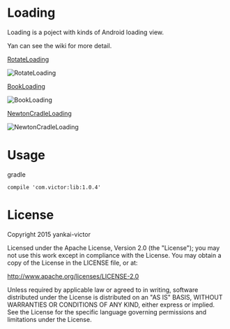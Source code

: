 Loading
================
Loading is a poject with kinds of Android loading view.

Yan can see the wiki for more detail.

[RotateLoading](https://github.com/yankai-victor/Loading/wiki/RotateLoading)

![RotateLoading](https://github.com/yankai-victor/Loading/blob/master/images/RotateLoading.gif)


[BookLoading](https://github.com/yankai-victor/Loading/wiki/BookLoading)

![BookLoading](https://github.com/yankai-victor/Loading/blob/master/images/BookLoading.gif)

[NewtonCradleLoading](https://github.com/yankai-victor/Loading/wiki/NewtonCradleLoading)

![NewtonCradleLoading](https://github.com/yankai-victor/Loading/blob/master/images/NewtonCradleLoading.gif)


Usage
=======
gradle

```
compile 'com.victor:lib:1.0.4'
```


License
=======
Copyright 2015 yankai-victor

Licensed under the Apache License, Version 2.0 (the "License"); you may not use this work except in compliance with the License.
You may obtain a copy of the License in the LICENSE file, or at:

http://www.apache.org/licenses/LICENSE-2.0

Unless required by applicable law or agreed to in writing, software distributed under the License is distributed on an "AS IS" BASIS, WITHOUT WARRANTIES OR CONDITIONS OF ANY KIND, either express or implied. See the License for the specific language governing permissions and limitations under the License.
